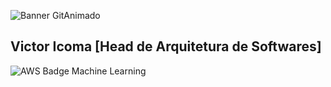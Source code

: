 ![Banner GitAnimado](https://user-images.githubusercontent.com/31005408/177214371-be5212c6-9b36-41eb-b442-803dc2611c8c.gif)

## Victor Icoma [Head de Arquitetura de Softwares]

 ![AWS Badge Machine Learning](<img width="600" height="600" alt="Machine Laening AWS" src="https://github.com/user-attachments/assets/b8054486-bc1c-4e29-b20f-b3ee607c97af" />)


